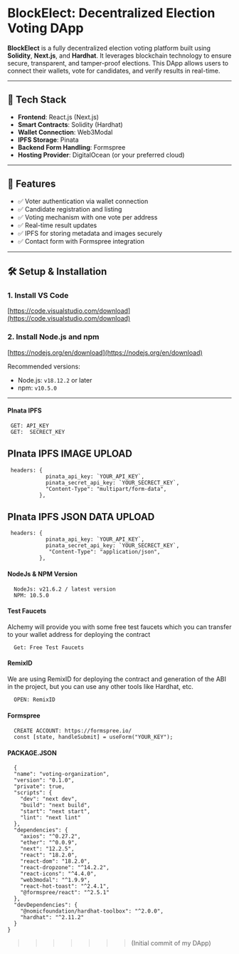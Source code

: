 # BlockElect: Decentralized Election Voting DApp

**BlockElect** is a fully decentralized election voting platform built using **Solidity**, **Next.js**, and **Hardhat**. It leverages blockchain technology to ensure secure, transparent, and tamper-proof elections. This DApp allows users to connect their wallets, vote for candidates, and verify results in real-time.

---

## 🔧 Tech Stack

- **Frontend**: React.js (Next.js)
- **Smart Contracts**: Solidity (Hardhat)
- **Wallet Connection**: Web3Modal
- **IPFS Storage**: Pinata
- **Backend Form Handling**: Formspree
- **Hosting Provider**: DigitalOcean (or your preferred cloud)

---

## 🚀 Features

- ✅ Voter authentication via wallet connection
- ✅ Candidate registration and listing
- ✅ Voting mechanism with one vote per address
- ✅ Real-time result updates
- ✅ IPFS for storing metadata and images securely
- ✅ Contact form with Formspree integration

---

## 🛠️ Setup & Installation

### 1. Install VS Code
[https://code.visualstudio.com/download](https://code.visualstudio.com/download)

### 2. Install Node.js and npm
[https://nodejs.org/en/download](https://nodejs.org/en/download)

Recommended versions:
- Node.js: `v18.12.2` or later
- npm: `v10.5.0`

---


#### PInata IPFS

```https://www.pinata.cloud/
 GET: API_KEY
 GET:  SECRECT_KEY
```

## PInata IPFS IMAGE UPLOAD

```https://www.pinata.cloud/
 headers: {
            pinata_api_key: `YOUR_API_KEY`,
            pinata_secret_api_key: `YOUR_SECRECT_KEY`,
            "Content-Type": "multipart/form-data",
          },
```

## PInata IPFS JSON DATA UPLOAD

```https://www.pinata.cloud/
 headers: {
            pinata_api_key: `YOUR_API_KEY`,
            pinata_secret_api_key: `YOUR_SECRECT_KEY`,
             "Content-Type": "application/json",
          },
```

#### NodeJs & NPM Version

```https://nodejs.org/en/download
  NodeJs: v21.6.2 / latest version
  NPM: 10.5.0
```

#### Test Faucets

Alchemy will provide you with some free test faucets which you can transfer to your wallet address for deploying the contract

```https://faucet.polygon.technology/
  Get: Free Test Faucets
```

#### RemixID

We are using RemixID for deploying the contract and generation of the ABI in the project, but you can use any other tools like Hardhat, etc.

```https://remix-project.org
  OPEN: RemixID
```
#### Formspree

```https://formspree.io/
  CREATE ACCOUNT: https://formspree.io/
  const [state, handleSubmit] = useForm("YOUR_KEY");
```
#### PACKAGE.JSON

```https://www.theblockchaincoders.com/SourceCode
  {
  "name": "voting-organization",
  "version": "0.1.0",
  "private": true,
  "scripts": {
    "dev": "next dev",
    "build": "next build",
    "start": "next start",
    "lint": "next lint"
  },
  "dependencies": {
    "axios": "^0.27.2",
    "ether": "^0.0.9",
    "next": "12.2.5",
    "react": "18.2.0",
    "react-dom": "18.2.0",
    "react-dropzone": "^14.2.2",
    "react-icons": "^4.4.0",
    "web3modal": "^1.9.9",
    "react-hot-toast": "^2.4.1",
    "@formspree/react": "^2.5.1"
  },
  "devDependencies": {
    "@nomicfoundation/hardhat-toolbox": "^2.0.0",
    "hardhat": "^2.11.2"
  }
}

```
>>>>>>>(Initial commit of my DApp)
